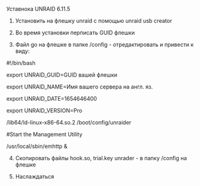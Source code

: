 Уставнока UNRAID 6.11.5

1. Установить на флешку unraid с помощью unraid usb creator

2. Во время установки перписать GUID флешки

3. Файл go на флешке в папке /config - отредактировать и привести к виду:

#!/bin/bash

export UNRAID_GUID=GUID вашей флешки

export UNRAID_NAME=Имя вашего сервера на англ. яз.

export UNRAID_DATE=1654646400

export UNRAID_VERSION=Pro

/lib64/ld-linux-x86-64.so.2 /boot/config/unraider

#Start the Management Utility

/usr/local/sbin/emhttp &

4. Скопировать файлы hook.so, trial.key unrader - в папку /config на флешке

5. Наслаждаться
